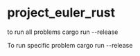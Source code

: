 # project_euler_rust

to run all problems
cargo run --release

To run specific problem
cargo run <int> --release